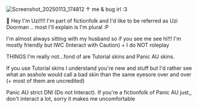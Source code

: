 ![Screenshot_20250113_174812](https://github.com/user-attachments/assets/c21a4fa1-63f0-4faf-b578-c1d77d5795d0)
↑ me & bug irl :3

👾 Hey I'm Uzi!!!! I'm part of fictionfolk and I'd like to be referred as Uzi Doorman .. most I'll explain is I'm plural :P

I'm almost always sitting with my husband so if you see me see hi!!!
I'm mostly friendly but IWC (Interact with Caution) + I do NOT roleplay

THINGS I'm really not...fond of are Tutorial skins and Panic AU skins. 

If you use Tutorial skins I understand you're new and stuff but I'd rather see what an asshole would call a bad skin than the same eyesore over and over (+ most of them are uncredited)

Panic AU strict DNI (Do not Interact). If you're a fictionfolk of Panic AU just,, don't interact a lot, sorry it makes me uncomfortable
